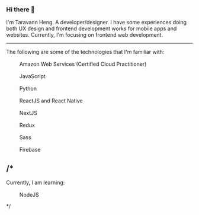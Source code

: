 ### Hi there 👋

I'm Taravann Heng. A developer/designer. I have some experiences doing both UX design and frontend development works for mobile apps and websites. Currently, I'm focusing on frontend web development.

---

The following are some of the technologies that I'm familiar with:

<img src="https://cdn.jsdelivr.net/gh/devicons/devicon/icons/amazonwebservices/amazonwebservices-original.svg" height="16" width="16" /> &nbsp; &nbsp; Amazon Web Services (Certified Cloud Practitioner)

<img src="https://cdn.jsdelivr.net/gh/devicons/devicon/icons/javascript/javascript-plain.svg" height="16" width="16" /> &nbsp; &nbsp; JavaScript

<img src="https://cdn.jsdelivr.net/gh/devicons/devicon/icons/python/python-original.svg" height="16" width="16" /> &nbsp; &nbsp; Python

<img src="https://cdn.jsdelivr.net/gh/devicons/devicon/icons/react/react-original.svg" height="16" width="16" /> &nbsp; &nbsp; ReactJS and React Native

<picture>
  <source srcset="https://www.hengtaravann.com/images/languages/nextjs.svg" media="(prefers-color-scheme: dark)" />
  <img src="https://cdn.jsdelivr.net/gh/devicons/devicon/icons/nextjs/nextjs-original.svg" height="16" width="16" />
</picture>  &nbsp; &nbsp; NextJS
<p></p>

<img src="https://cdn.jsdelivr.net/gh/devicons/devicon/icons/redux/redux-original.svg" height="16" width="16" /> &nbsp; &nbsp; Redux

<img src="https://cdn.jsdelivr.net/gh/devicons/devicon/icons/sass/sass-original.svg" height="16" width="16" /> &nbsp; &nbsp; Sass

<img src="https://cdn.jsdelivr.net/gh/devicons/devicon/icons/firebase/firebase-plain.svg" height="16" width="16" /> &nbsp; &nbsp; Firebase

/*
---

Currently, I am learning:

<img src="https://cdn.jsdelivr.net/gh/devicons/devicon/icons/nodejs/nodejs-original.svg" height="16" width="16" /> &nbsp; &nbsp; NodeJS
          
*/          
